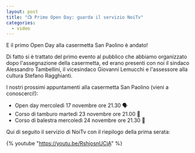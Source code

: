 ```yaml
---
layout: post
title: "📺 Primo Open Day: guarda il servizio NoiTv"
categories:
  - video
---
```


E il primo Open Day alla casermetta San Paolino è andato!

Di fatto si è trattato del primo evento al pubblico che abbiamo organizzato dopo
l'assegnazione della casermetta, ed erano presenti con noi il sindaco Alessandro
Tambellini, il vicesindaco Giovanni Lemucchi e l'assessore alla cultura Stefano
Ragghianti.

I nostri prossimi appuntamenti alla casermetta San Paolino (vieni a conoscerci!):

* Open day mercoledì 17 novembre ore 21.30 🗣
* Corso di tamburo martedì 23 novembre ore 21.00 🥁
* Corso di balestra mercoledì 24 novembre ore 21.30 🎯

Qui di seguito il servizio di NoiTv con il riepilogo della prima serata:

<!-- more -->

{% youtube "https://youtu.be/RshjosnUCjA" %}

